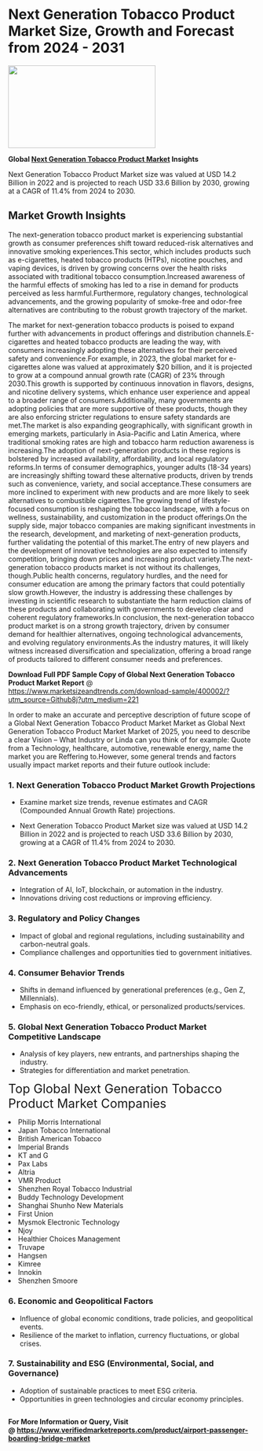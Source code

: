 <H1>Next Generation Tobacco Product Market Size, Growth and Forecast from 2024 - 2031</H1><img class="aligncenter size-medium wp-image-584254" src="https://thirdeyenews.in/wp-content/uploads/2024/09/Global-Market-Research-300x168.jpeg" alt="" width="300" height="168" /><p><strong>Global&nbsp;<a href="https://www.marketsizeandtrends.com/download-sample/400002/?utm_source=Github8j?utm_medium=221">Next Generation Tobacco Product Market</a> Insights</strong></p><p>Next Generation Tobacco Product Market size was valued at USD 14.2 Billion in 2022 and is projected to reach USD 33.6 Billion by 2030, growing at a CAGR of 11.4% from 2024 to 2030.</p><p><h2>Market Growth Insights</h2> <p>The next-generation tobacco product market is experiencing substantial growth as consumer preferences shift toward reduced-risk alternatives and innovative smoking experiences.This sector, which includes products such as e-cigarettes, heated tobacco products (HTPs), nicotine pouches, and vaping devices, is driven by growing concerns over the health risks associated with traditional tobacco consumption.Increased awareness of the harmful effects of smoking has led to a rise in demand for products perceived as less harmful.Furthermore, regulatory changes, technological advancements, and the growing popularity of smoke-free and odor-free alternatives are contributing to the robust growth trajectory of the market.</p> <p>The market for next-generation tobacco products is poised to expand further with advancements in product offerings and distribution channels.E-cigarettes and heated tobacco products are leading the way, with consumers increasingly adopting these alternatives for their perceived safety and convenience.For example, in 2023, the global market for e-cigarettes alone was valued at approximately $20 billion, and it is projected to grow at a compound annual growth rate (CAGR) of 23% through 2030.This growth is supported by continuous innovation in flavors, designs, and nicotine delivery systems, which enhance user experience and appeal to a broader range of consumers.Additionally, many governments are adopting policies that are more supportive of these products, though they are also enforcing stricter regulations to ensure safety standards are met.The market is also expanding geographically, with significant growth in emerging markets, particularly in Asia-Pacific and Latin America, where traditional smoking rates are high and tobacco harm reduction awareness is increasing.The adoption of next-generation products in these regions is bolstered by increased availability, affordability, and local regulatory reforms.In terms of consumer demographics, younger adults (18-34 years) are increasingly shifting toward these alternative products, driven by trends such as convenience, variety, and social acceptance.These consumers are more inclined to experiment with new products and are more likely to seek alternatives to combustible cigarettes.The growing trend of lifestyle-focused consumption is reshaping the tobacco landscape, with a focus on wellness, sustainability, and customization in the product offerings.On the supply side, major tobacco companies are making significant investments in the research, development, and marketing of next-generation products, further validating the potential of this market.The entry of new players and the development of innovative technologies are also expected to intensify competition, bringing down prices and increasing product variety.The next-generation tobacco products market is not without its challenges, though.Public health concerns, regulatory hurdles, and the need for consumer education are among the primary factors that could potentially slow growth.However, the industry is addressing these challenges by investing in scientific research to substantiate the harm reduction claims of these products and collaborating with governments to develop clear and coherent regulatory frameworks.In conclusion, the next-generation tobacco product market is on a strong growth trajectory, driven by consumer demand for healthier alternatives, ongoing technological advancements, and evolving regulatory environments.As the industry matures, it will likely witness increased diversification and specialization, offering a broad range of products tailored to different consumer needs and preferences.<p><span class=""><strong>Download Full PDF Sample Copy of Global Next Generation Tobacco Product Market Report</strong> @ <a href="https://www.marketsizeandtrends.com/download-sample/400002/?utm_source=Github8j?utm_medium=221" target="_blank">https://www.marketsizeandtrends.com/download-sample/400002/?utm_source=Github8j?utm_medium=221</a></span></p><p>In order to make an accurate and perceptive description of future scope of a Global&nbsp;Next Generation Tobacco Product Market Market as Global&nbsp;Next Generation Tobacco Product Market Market of 2025, you need to describe a clear Vision &ndash; What Industry or Linda can you think of for example: Quote from a Technology, healthcare, automotive, renewable energy, name the market you are Reffering to.However, some general trends and factors usually impact market reports and their future outlook include:</p><h3>1.&nbsp;<strong>Next Generation Tobacco Product Market Growth Projections</strong></h3><ul><li>Examine market size trends, revenue estimates and CAGR (Compounded Annual Growth Rate) projections.</li><li><p>Next Generation Tobacco Product Market size was valued at USD 14.2 Billion in 2022 and is projected to reach USD 33.6 Billion by 2030, growing at a CAGR of 11.4% from 2024 to 2030.</p></li></ul><h3>2.&nbsp;<strong>Next Generation Tobacco Product Market Technological Advancements</strong></h3><ul><li>Integration of AI, IoT, blockchain, or automation in the industry.</li><li>Innovations driving cost reductions or improving efficiency.</li></ul><h3>3.&nbsp;<strong>Regulatory and Policy Changes</strong></h3><ul><li>Impact of global and regional regulations, including sustainability and carbon-neutral goals.</li><li>Compliance challenges and opportunities tied to government initiatives.</li></ul><h3>4.&nbsp;<strong>Consumer Behavior Trends</strong></h3><ul><li>Shifts in demand influenced by generational preferences (e.g., Gen Z, Millennials).</li><li>Emphasis on eco-friendly, ethical, or personalized products/services.</li></ul><h3>5.&nbsp;<strong>Global Next Generation Tobacco Product Market Competitive Landscape</strong></h3><ul><li>Analysis of key players, new entrants, and partnerships shaping the industry.</li><li>Strategies for differentiation and market penetration.</li></ul><p data-pm-slice="1 1 []"><span style="color: inherit; font-family: inherit; font-size: 25px;">Top Global Next Generation Tobacco Product Market Companies</span></p><div class="" data-test-id=""><p><li>Philip Morris International</li><li> Japan Tobacco International</li><li> British American Tobacco</li><li> Imperial Brands</li><li> KT and G</li><li> Pax Labs</li><li> Altria</li><li> VMR Product</li><li> Shenzhen Royal Tobacco Industrial</li><li> Buddy Technology Development</li><li> Shanghai Shunho New Materials</li><li> First Union</li><li> Mysmok Electronic Technology</li><li> Njoy</li><li> Healthier Choices Management</li><li> Truvape</li><li> Hangsen</li><li> Kimree</li><li> Innokin</li><li> Shenzhen Smoore</li></p></div><h3>6.&nbsp;<strong>Economic and Geopolitical Factors</strong></h3><ul><li>Influence of global economic conditions, trade policies, and geopolitical events.</li><li>Resilience of the market to inflation, currency fluctuations, or global crises.</li></ul><h3>7.&nbsp;<strong>Sustainability and ESG (Environmental, Social, and Governance)</strong></h3><ul><li>Adoption of sustainable practices to meet ESG criteria.</li><li>Opportunities in green technologies and circular economy principles.</li></ul><h2><strong style="font-size: 14px;">For More Information or Query, Visit @&nbsp;</strong><a style="background-color: #ffffff; font-size: 14px;" href="https://www.marketsizeandtrends.com/report/next-generation-tobacco-product-market/" target="_blank">https://www.verifiedmarketreports.com/product/airport-passenger-boarding-bridge-market</a></h2>